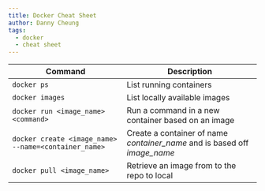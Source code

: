 ```yaml
---
title: Docker Cheat Sheet
author: Danny Cheung
tags:
  - docker
  - cheat sheet
---
```


| Command | Description |
| ------- | ----------- |
| ```docker ps``` | List running containers |
| ```docker images``` | List locally available images |
| ```docker run <image_name> <command>``` | Run a command in a new container based on an image |
| ```docker create <image_name> --name=<container_name>``` | Create a container of name <var>container_name</var> and is based off <var>image_name</var> |
| ```docker pull <image_name>``` | Retrieve an image from to the repo to local |

